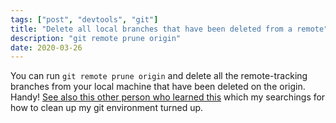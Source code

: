 ```yaml
---
tags: ["post", "devtools", "git"]
title: "Delete all local branches that have been deleted from a remote"
description: "git remote prune origin"
date: 2020-03-26
---
```


You can run `git remote prune origin` and delete all the remote-tracking branches from your local machine that have been deleted on the origin. Handy! [See also this other person who learned this](https://bruck.me/2016/01/04/git-command-of-the-day-git-remote-prune/) which my searchings for how to clean up my git environment turned up.


